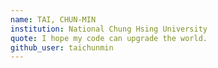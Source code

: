 ```yaml
---
name: TAI, CHUN-MIN
institution: National Chung Hsing University
quote: I hope my code can upgrade the world.
github_user: taichunmin
---
```


